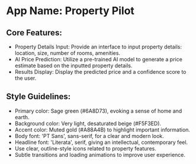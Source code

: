 # **App Name**: Property Pilot

## Core Features:

- Property Details Input: Provide an interface to input property details: location, size, number of rooms, amenities.
- AI Price Prediction: Utilize a pre-trained AI model to generate a price estimate based on the inputted property details.
- Results Display: Display the predicted price and a confidence score to the user.

## Style Guidelines:

- Primary color: Sage green (#6A8D73), evoking a sense of home and earth.
- Background color: Very light, desaturated beige (#F5F3ED).
- Accent color: Muted gold (#A88A4B) to highlight important information.
- Body font: 'PT Sans', sans-serif, for a clear and modern look.
- Headline font: 'Literata', serif, giving an intellectual, contemporary feel.
- Use clear, outline-style icons related to property features.
- Subtle transitions and loading animations to improve user experience.